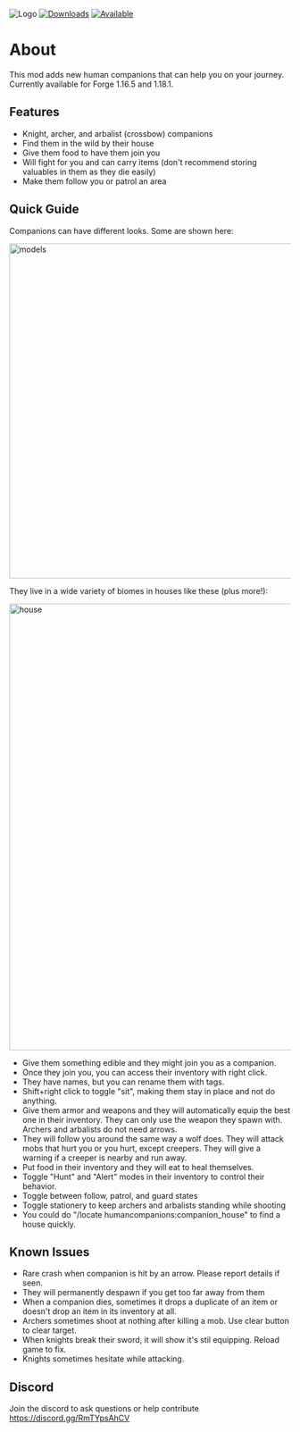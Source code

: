 ![Logo](https://github.com/justinwon777/HumanCompanions/blob/main/companions.png)
[![Downloads](http://cf.way2muchnoise.eu/full_570319_downloads.svg)](https://www.curseforge.com/minecraft/mc-mods/human-companions)
[![Available](http://cf.way2muchnoise.eu/versions/full_570319_downloads.svg)](https://www.curseforge.com/minecraft/mc-mods/human-companions)
# About

This mod adds new human companions that can help you on your journey. Currently available for Forge 1.16.5 and 1.18.1.

## Features

- Knight, archer, and arbalist (crossbow) companions
- Find them in the wild by their house
- Give them food to have them join you
- Will fight for you and can carry items (don't recommend storing valuables in them as they die easily)
- Make them follow you or patrol an area

## Quick Guide

Companions can have different looks. Some are shown here:

<img src="https://github.com/justinwon777/HumanCompanions/blob/main/models.png" alt="models" width="600">

They live in a wide variety of biomes in houses like these (plus more!):

<img src="https://github.com/justinwon777/HumanCompanions/blob/main/houses.png" alt="house" width="800">

- Give them something edible and they might join you as a companion.
- Once they join you, you can access their inventory with right click.
- They have names, but you can rename them with tags.
- Shift+right click to toggle "sit", making them stay in place and not do anything.
- Give them armor and weapons and they will automatically equip the best one in their inventory. They can only use the weapon they spawn with. Archers and arbalists do not need arrows.
- They will follow you around the same way a wolf does. They will attack mobs that hurt you or you hurt, except creepers. They will give a warning if a creeper is nearby and run away.
- Put food in their inventory and they will eat to heal themselves.
- Toggle "Hunt" and "Alert" modes in their inventory to control their behavior.
- Toggle between follow, patrol, and guard states
- Toggle stationery to keep archers and arbalists standing while shooting
- You could do "/locate humancompanions:companion_house" to find a house quickly.

## Known Issues

- Rare crash when companion is hit by an arrow. Please report details if seen.
- They will permanently despawn if you get too far away from them
- When a companion dies, sometimes it drops a duplicate of an item or doesn't drop an item in its inventory at all.
- Archers sometimes shoot at nothing after killing a mob. Use clear button to clear target.
- When knights break their sword, it will show it's stil equipping. Reload game to fix.
- Knights sometimes hesitate while attacking.

## Discord

Join the discord to ask questions or help contribute
https://discord.gg/RmTYpsAhCV